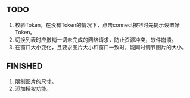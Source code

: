 TODO
--------------------------
1. 校验Token，在没有Token的情况下，点击connect按钮时先提示设置好Token。
1. 切换列表时应撤销一切未完成的网络请求，防止资源冲突，软件崩溃。
1. 在窗口大小变化，且要求图片大小和窗口一致时，能同时调节图片的大小。


FINISHED
--------------------------
1. 限制图片的尺寸。
1. 添加授权功能。
